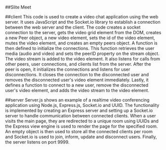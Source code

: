 ##Slite Meet

##client
This code is used to create a video chat application using the web server. It uses JavaScript and the Socket.io library to establish a connection between the web server and the client. The code creates a socket connection to the server, gets the video grid element from the DOM, creates a new Peer object, a new video element, sets the id of the video element, mutes the video element, and creates an empty peers object. A function is then defined to initialize the connections. This function retrieves the user media (audio and video) and sets the peerID property on the stream object. The video stream is added to the video element. It also listens for calls from other peers, user connections, and clients list from the server. After the peer is open, it initializes the connections and listens for user disconnections. It closes the connection to the disconnected user and removes the disconnected user's video element immediately. Lastly, it defines a function to connect to a new user, remove the disconnected user's video element, and adds the video stream to the video element.

##server
Server.js shows an example of a realtime video conferencing application using Node.js, Express.js, Socket.io and UUID. The functionality is implemented by creating an Express server and setting up a Socket.io server to handle communication between connected clients. When a user visits the main page, they are redirected to a unique room using UUIDs and the Express view engine is used to render the page for the specified room. An empty object is then used to store all the connected clients per room and Socket.io is used to join, inform, update and disconnect users. Finally, the server listens on port 9999.
